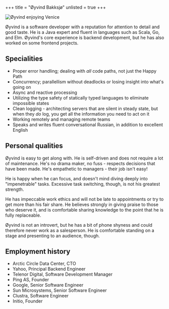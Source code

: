 +++
title = "Øyvind Bakksjø"
unlisted = true
+++

![Øyvind enjoying Venice](/static/images/bakksjo.jpg)

Øyvind is a software developer with a reputation for attention to detail and good taste. He is a Java expert and fluent in languages such as Scala, Go, and Elm. Øyvind's core experience is backend development, but he has also worked on some frontend projects.

## Specialities

- Proper error handling; dealing with *all* code paths, not just the Happy Path
- Concurrency; parallellism without deadlocks or losing insight into what's going on
- Async and reactive processing
- Utilizing the type safety of statically typed languages to eliminate impossible states
- Clean logging - architecting servers that are silent in steady state, but when they *do* log, you get all the information you need to act on it
- Working remotely and managing remote teams
- Speaks and writes fluent conversational Russian, in addition to excellent English

## Personal qualities

Øyvind is easy to get along with. He is self-driven and does not require a lot of maintenance. He's no drama maker, no fuss - respects decisions that have been made. He's empathetic to managers - their job isn't easy!

He is happy when he can focus, and doesn't mind diving deeply into "impenetrable" tasks. Excessive task switching, though, is not his greatest strength.

He has impeccable work ethics and will not be late to appointments or try to get more than his fair share. He believes strongly in giving praise to those who deserve it, and is comfortable sharing knowledge to the point that he is fully replaceable.

Øyvind is not an introvert, but he has a bit of phone shyness and could therefore never work as a salesperson. He is comfortable standing on a stage and presenting to an audience, though.

## Employment history
- Arctic Circle Data Center, CTO
- Yahoo, Principal Backend Engineer
- Telenor Digital, Software Development Manager
- Ping AS, Founder
- Google, Senior Software Engineer
- Sun Microsystems, Senior Software Engineer
- Clustra, Software Engineer
- Initio, Founder
